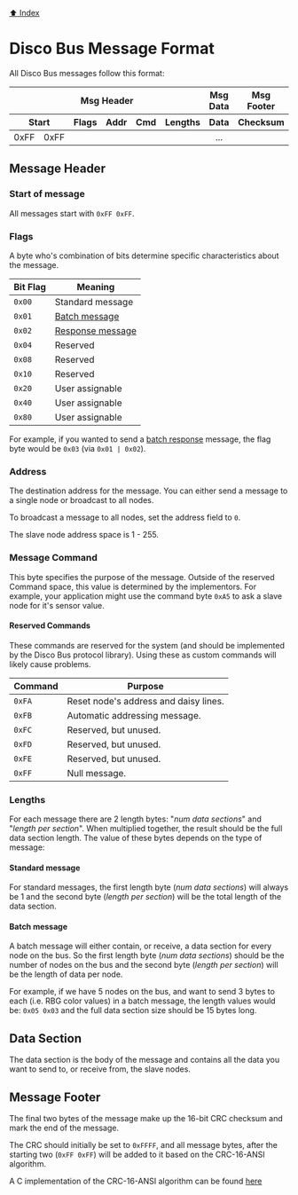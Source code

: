 [:arrow_up: Index](#README.md)

# Disco Bus Message Format

All Disco Bus messages follow this format:

<table style="text-align: center;">
  <thead>
    <tr>
      <th colspan="7">Msg Header</th>
      <th>Msg Data</th>
      <th colspan="2">Msg Footer</th>
    </tr>
    <tr>
      <th colspan="2">Start</th>
      <th>Flags</th>
      <th>Addr</th>
      <th>Cmd</th>
      <th colspan="2">Lengths</th>
      <th>Data</th>
      <th colspan="2">Checksum</th>
    </tr>
  </thead>
  <tbody>
    <tr>
      <td>0xFF</td>
      <td>0xFF</td>
      <td></td>
      <td></td>
      <td></td>
      <td></td>
      <td></td>
      <td>...</td>
      <td></td>
      <td></td>
    </tr>
  </tbody>
</table>

## Message Header

### Start of message

All messages start with `0xFF 0xFF`.

### Flags

A byte who's combination of bits determine specific characteristics about the message.

| Bit Flag  | Meaning                                                       |
|-----------|---------------------------------------------------------------|
| `0x00`    | Standard message                                              |
| `0x01`    | [Batch message](../docs/communication.md#batch-message)       |
| `0x02`    | [Response message](../docs/communication.md#response-message) |
| `0x04`    | Reserved                                                      |
| `0x08`    | Reserved                                                      |
| `0x10`    | Reserved                                                      |
| `0x20`    | User assignable                                               |
| `0x40`    | User assignable                                               |
| `0x80`    | User assignable                                               |


For example, if you wanted to send a [batch response](../docs/communication.md#batch-response-message) 
message, the flag byte would be `0x03` (via `0x01 | 0x02`).

### Address

The destination address for the message. You can either send a message to a single node
or broadcast to all nodes. 

To broadcast a message to all nodes, set the address field to `0`.

The slave node address space is 1 - 255.

### Message Command

This byte specifies the purpose of the message. Outside of the reserved Command
space, this value is determined by the implementors. For example, your application
might use the command byte `0xA5` to ask a slave node for it's sensor value.

#### Reserved Commands

These commands are reserved for the system (and should be implemented by the Disco Bus 
protocol library). Using these as custom commands will likely cause problems.

| Command   | Purpose                                   |
|-----------|-------------------------------------------|
| `0xFA`    | Reset node's address and daisy lines.     |
| `0xFB`    | Automatic addressing message.             |
| `0xFC`    | Reserved, but unused.                     |
| `0xFD`    | Reserved, but unused.                     |
| `0xFE`    | Reserved, but unused.                     |
| `0xFF`    | Null message.                             |

### Lengths

For each message there are 2 length bytes: "_num data sections_" and "_length per section_".
When multiplied together, the result should be the full data section length. The value of
these bytes depends on the type of message:

#### Standard message

For standard messages, the first length byte (_num data sections_) will always be 1 
and the second byte (_length per section_) will be the total length of the data section.

#### Batch message

A batch message will either contain, or receive, a data section for every node on the 
bus. So the first length byte (_num data sections_) should be the number of nodes on the
bus and the second byte (_length per section_) will be the length of data per node.

For example, if we have 5 nodes on the bus, and want to send 3 bytes to each (i.e. RBG color values)
in a batch message, the length values would be: `0x05 0x03` and the full data section size should be 
15 bytes long.

## Data Section

The data section is the body of the message and contains all the data you want to send to, or 
receive from, the slave nodes.

## Message Footer

The final two bytes of the message make up the 16-bit CRC checksum and mark the end of the message.

The CRC should initially be set to `0xFFFF`, and all message bytes, after the starting two (`0xFF 0xFF`) 
will be added to it based on the CRC-16-ANSI algorithm. 

A C implementation of the CRC-16-ANSI algorithm can be found [here](http://www.nongnu.org/avr-libc/user-manual/group__util__crc.html#ga95371c87f25b0a2497d9cba13190847f)
